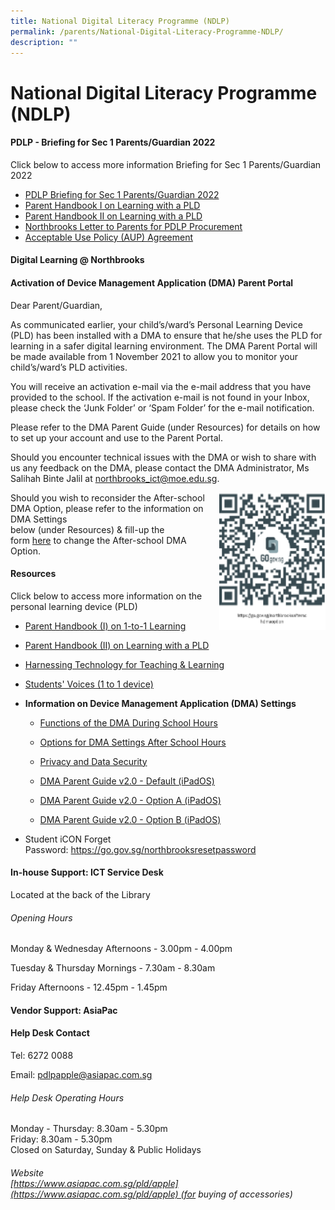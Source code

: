 ```yaml
---
title: National Digital Literacy Programme (NDLP)
permalink: /parents/National-Digital-Literacy-Programme-NDLP/
description: ""
---
```



National Digital Literacy Programme (NDLP)
==========================================

#### PDLP - Briefing for Sec 1 Parents/Guardian 2022


Click below to access more information Briefing for Sec 1 Parents/Guardian 2022

*   [PDLP Briefing for Sec 1 Parents/Guardian 2022](/files/PDLP_%20Briefing%20for%20Sec%201%20Parents%202022%20_school%20website.pdf)
*   [Parent Handbook I on Learning with a PLD](/files/IP2%20-%20Parent%20Handbook%20I%20on%20Learning%20with%20a%20PLD.pdf)
*   [Parent Handbook II on Learning with a PLD](/files/IP3%20-%20Parent%20Handbook%20II%20on%20Learning%20with%20a%20PLD.pdf)
*   [Northbrooks Letter to Parents for PDLP Procurement](/files/Northbrooks%20Letter%20to%20Parents%20for%20PDLP%20Procurement_7%20Feb%20_P.pdf)
*   [Acceptable Use Policy (AUP) Agreement](/files/NORTHBROOKS%20SECONDARY%20SCHOOL%20AUP%20updated_2022_PG.pdf)


#### Digital Learning @ Northbrooks

#### Activation of Device Management Application (DMA) Parent Portal
Dear Parent/Guardian, 

As communicated earlier, your child’s/ward’s Personal Learning Device (PLD) has been installed with a DMA to ensure that he/she uses the PLD for learning in a safer digital learning environment. The DMA Parent Portal will be made available from 1 November 2021 to allow you to monitor your child’s/ward’s PLD activities.

You will receive an activation e-mail via the e-mail address that you have provided to the school. If the activation e-mail is not found in your Inbox, please check the ‘Junk Folder’ or ‘Spam Folder’ for the e-mail notification.

Please refer to the DMA Parent Guide (under Resources) for details on how to set up your account and use to the Parent Portal.

Should you encounter technical issues with the DMA or wish to share with us any feedback on the DMA, please contact the DMA Administrator, Ms Salihah Binte Jalil at northbrooks_ict@moe.edu.sg.







<img src="/images/QR3.png" style="width:170px;height:220px;margin-left:15px;" align = "right">




Should you wish to reconsider the After-school DMA Option, please refer to the information on DMA Settings  
below (under Resources) & fill-up the form [here](https://go.gov.sg/northbrooksafterschdmaoption) to change the After-school DMA Option.




#### Resources
Click below to access more information on the personal learning device (PLD)

*  [Parent Handbook (I) on 1-to-1 Learning](https://drive.google.com/file/d/1PBDppnB2jLrxFrgxU0GYDF8-lwl0CIpU/view)
*    [Parent Handbook (II) on Learning with a PLD](https://northbrookssec.moe.edu.sg/qql/slot/u162/People/Parents/NDLP/Parent%20Handbook%20II%20on%20Learning%20with%20a%20PLD.pdf)
*   [Harnessing Technology for Teaching & Learning](https://drive.google.com/file/d/1qvo5DkQ5z8yFpS93_V3ShzddJABi_-zJ/view)
*  [Students' Voices (1 to 1 device)](https://drive.google.com/file/d/1Cy7QVtRmDMA-p36-eu9E3Q2_IC0sIOJ0/view)
*    **Information on Device Management Application (DMA) Settings**

     - [Functions of the DMA During School Hours](/files/Functions%20of%20the%20DMA%20During%20School%20Hours.pdf)

     - [Options for DMA Settings After School Hours](/files/Options%20for%20DMA%20Settings%20After%20School%20Hours.pdf)

     - [Privacy and Data Security](/files/Privacy%20and%20Data%20Security.pdf)

     - [DMA Parent Guide v2.0 - Default (iPadOS)](/files/iPadOS.pdf)

     - [DMA Parent Guide v2.0 - Option A (iPadOS)](/files/ipad.pdf)

      - [DMA Parent Guide v2.0 - Option B (iPadOS)](/files/ipad2.pdf)

*   Student iCON Forget Password: [https://](https://northbrookssec-moe-edu-sg-admin.cwp.sg/people/students/goog_1360109335)[go.gov.sg/northbrooksresetpassword](http://go.gov.sg/northbrooksresetpassword)





#### In-house Support: ICT Service Desk
Located at the back of the Library  
  

###### Opening Hours

Monday & Wednesday Afternoons - 3.00pm - 4.00pm

Tuesday & Thursday Mornings - 7.30am - 8.30am

Friday Afternoons - 12.45pm - 1.45pm

#### Vendor Support: AsiaPac
#### Help Desk Contact

Tel: 6272 0088

Email: pdlpapple@asiapac.com.sg

  

###### Help Desk Operating Hours

Monday - Thursday: 8.30am - 5.30pm  
Friday: 8.30am - 5.30pm  
Closed on Saturday, Sunday & Public Holidays

  

###### Website <br> [https://www.asiapac.com.sg/pld/apple](https://www.asiapac.com.sg/pld/apple) (for buying of accessories)
